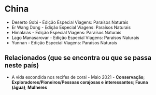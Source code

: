 # China

* Deserto Gobi - Edição Especial Viagens: Paraísos Naturais
* Er Wang Dong - Edição Especial Viagens: Paraísos Naturais
* Himalaias - Edição Especial Viagens: Paraísos Naturais
* Lago Manasarovar - Edição Especial Viagens: Paraísos Naturais
* Yunnan - Edição Especial Viagens: Paraísos Naturais

## Relacionados (que se encontra ou que se passa neste país)
* A vida escondida nos recifes de coral - Maio 2021 - **Conservação**; **Exploradores/Pioneiros/Pessoas corajosas e interessantes**; **Fauna (água)**; **Mulheres**